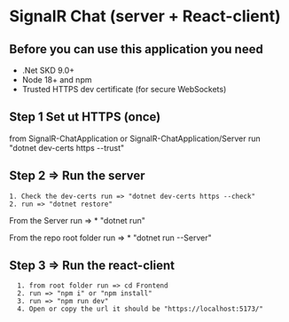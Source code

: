 # SignalR Chat (server + React-client)

## Before you can use this application you need 
 * .Net SKD 9.0+
 * Node 18+ and npm
 * Trusted HTTPS dev certificate (for secure WebSockets)

## Step 1 Set ut HTTPS (once)
from  SignalR-ChatApplication or SignalR-ChatApplication/Server 
run "dotnet dev-certs https --trust"

## Step 2 => Run the server
    1. Check the dev-certs run => "dotnet dev-certs https --check"
    2. run => "dotnet restore"

  From the Server run =>
      *  "dotnet run"

  From the repo root folder run => 
      *   "dotnet run --Server"

## Step 3 => Run the react-client
      1. from root folder run => cd Frontend
      2. run => "npm i" or "npm install"
      3. run => "npm run dev"
      4. Open or copy the url it should be "https://localhost:5173/"
